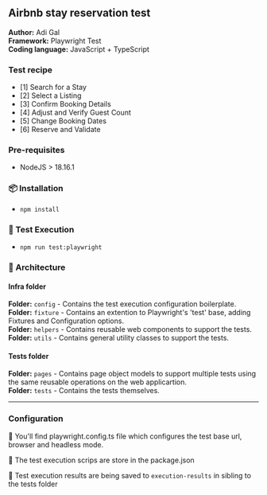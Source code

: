 ## Airbnb stay reservation test

**Author:** Adi Gal \
**Framework:** Playwright Test \
**Coding language:** JavaScript + TypeScript

### Test recipe

- [1] Search for a Stay
- [2] Select a Listing
- [3] Confirm Booking Details
- [4] Adjust and Verify Guest Count
- [5] Change Booking Dates
- [6] Reserve and Validate

### Pre-requisites

- NodeJS \> 18.16.1

### 📦 Installation

- `npm install`

### 🧪 Test Execution

- `npm run test:playwright`

### 📐 Architecture

#### Infra folder

**Folder:** `config` - Contains the test execution configuration boilerplate.\
**Folder:** `fixture` - Contains an extention to Playwright's 'test' base, adding Fixtures and Configuration options.\
**Folder:** `helpers` - Contains reusable web components to support the tests.\
**Folder:** `utils` - Contains general utility classes to support the tests.

#### Tests folder

**Folder:** `pages` - Contains page object models to support multiple tests using the same reusable operations on the web applicartion.\
**Folder:** `tests` - Contains the tests themselves.

---

### Configuration

📝 You'll find playwright.config.ts file which configures the test base url, browser and headless mode.

📝 The test execution scrips are store in the package.json

📝 Test execution results are being saved to `execution-results` in sibling to the tests folder
